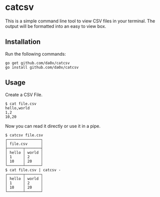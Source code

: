 # catcsv

This is a simple command line tool to view CSV files in your terminal. The output will be formatted into an easy to view box.

## Installation

Run the following commands:

```
go get github.com/da0x/catcsv
go install github.com/da0x/catcsv
```

## Usage

Create a CSV File.
```
$ cat file.csv 
hello,world
1,2
10,20
```

Now you can read it directly or use it in a pipe.
```
$ catcsv file.csv 
┌───────────────┐
│ file.csv      │
├───────┬───────┤
│ hello │ world │
│ 1     │ 2     │
│ 10    │ 20    │
└───────┴───────┘
$ cat file.csv | catcsv -
┌───────┬───────┐
│ hello │ world │
│ 1     │ 2     │
│ 10    │ 20    │
└───────┴───────┘
```

